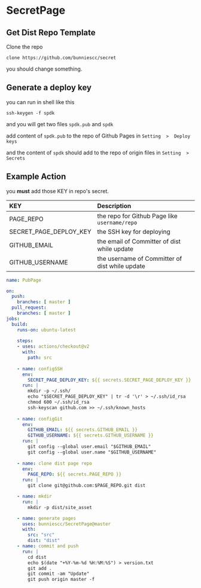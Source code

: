 # SecretPage 

## Get Dist Repo Template

Clone the repo

```shell script
clone https://github.com/bunniescc/secret
```

you should change something.

## Generate a deploy key

you can run in shell like this

```shell script
ssh-keygen -f spdk
```

and you will get two files ```spdk.pub``` and ```spdk```

add content of ```spdk.pub``` to the repo of Github Pages in ```Setting  >  Deploy keys```

and the content of ```spdk``` should add to the repo of origin files in ```Setting  >  Secrets```

## Example Action

you **must** add those KEY in repo's secret.

| KEY | Description |
| :--- | :--- |
| PAGE_REPO | the repo for Github Page like ```username/repo``` |
| SECRET_PAGE_DEPLOY_KEY | the SSH key for deploying |
| GITHUB_EMAIL | the email of Committer of dist while update |
| GITHUB_USERNAME | the username of Committer of dist while update |

```yaml
name: PubPage

on:
  push:
    branches: [ master ]
  pull_request:
    branches: [ master ]
jobs:
  build:
    runs-on: ubuntu-latest
    
    steps:
    - uses: actions/checkout@v2
      with:
        path: src
    
    - name: configSSH
      env:
        SECRET_PAGE_DEPLOY_KEY: ${{ secrets.SECRET_PAGE_DEPLOY_KEY }}
      run: |
        mkdir -p ~/.ssh/
        echo "$SECRET_PAGE_DEPLOY_KEY" | tr -d '\r' > ~/.ssh/id_rsa
        chmod 600 ~/.ssh/id_rsa
        ssh-keyscan github.com >> ~/.ssh/known_hosts
    
    - name: configGit
      env:
        GITHUB_EMAIL: ${{ secrets.GITHUB_EMAIL }}
        GITHUB_USERNAME: ${{ secrets.GITHUB_USERNAME }}
      run: |
        git config --global user.email "$GITHUB_EMAIL"
        git config --global user.name "$GITHUB_USERNAME"
    
    - name: clone dist page repo
      env:
        PAGE_REPO: ${{ secrets.PAGE_REPO }}
      run: |
        git clone git@github.com:$PAGE_REPO.git dist

    - name: mkdir
      run: |
        mkdir -p dist/site_asset

    - name: generate pages
      uses: bunniescc/SecretPage@master
      with:
        src: "src"
        dist: "dist"
    - name: commit and push
      run: |
        cd dist
        echo $(date "+%Y-%m-%d %H:%M:%S") > version.txt
        git add .
        git commit -am "Update"
        git push origin master -f
```
